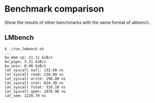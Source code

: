 # Benchmark comparison
Show the results of other benchmarks with the same format of akbench.

## LMbench
```
$ ./run_lmbench.sh
...
bw_mem cp: 11.11 GiB/s
bw_pipe: 3.31 GiB/s
bw_unix: 0.08 GiB/s
lat_syscall null: 132.60 ns
lat_syscall read: 218.80 ns
lat_syscall write: 196.80 ns
lat_syscall stat: 824.30 ns
lat_syscall fstat: 316.10 ns
lat_syscall open: 1976.90 ns
lat_sem: 1220.70 ns
```
